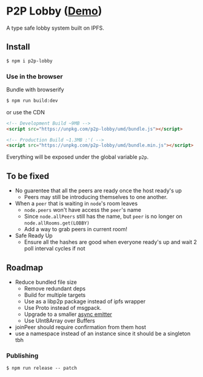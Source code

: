 # P2P Lobby ([Demo](https://mothepro.github.io/p2p-lobby/demo))
A type safe lobby system built on IPFS.

## Install
```bash
$ npm i p2p-lobby
```

### Use in the browser
Bundle with browserify
```bash
$ npm run build:dev
```

or use the CDN
```html
<!-- Development Build ~9MB -->
<script src="https://unpkg.com/p2p-lobby/umd/bundle.js"></script>

<!-- Production Build ~1.3MB :'( -->
<script src="https://unpkg.com/p2p-lobby/umd/bundle.min.js"></script>
```
Everything will be exposed under the global variable `p2p`.

## To be fixed
+ No guarentee that all the peers are ready once the host ready's up
  + Peers may still be introducing themselves to one another.
+ When a `peer` that is waiting in `node`'s room leaves
  + `node.peers` won't have access the `peer`'s name
  + Since `node.allPeers` still has the name, but `peer` is no longer on `node.allRooms.get(LOBBY)`
  + Add a way to grab peers in current room!
+ Safe Ready Up
  + Ensure all the hashes are good when everyone ready's up and wait 2 poll interval cycles if not

## Roadmap
+ Reduce bundled file size
  + Remove redundant deps
  + Build for multiple targets
  + Use as a libp2p package instead of ipfs wrapper
  + Use Proto instead of msgpack.
  + Upgrade to a smaller [async emitter](https://github.com/sindresorhus/emittery)
  + Use UInt8Array over Buffers
+ joinPeer should require confirmation from them host
+ use a namespace instead of an instance since it should be a singleton tbh


### Publishing
```shell
$ npm run release -- patch
```
